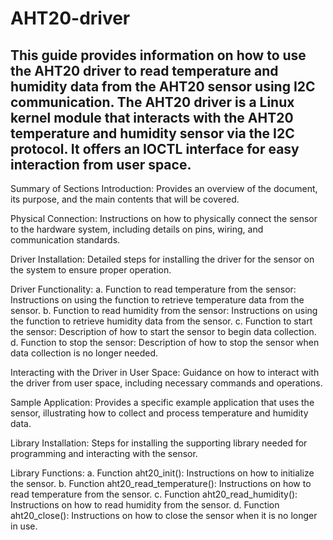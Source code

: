 # AHT20-driver
This guide provides information on how to use the AHT20 driver to read temperature and humidity data from the AHT20 sensor using I2C communication. The AHT20 driver is a Linux kernel module that interacts with the AHT20 temperature and humidity sensor via the I2C protocol. It offers an IOCTL interface for easy interaction from user space.
---------------------------------------
Summary of Sections
Introduction:
Provides an overview of the document, its purpose, and the main contents that will be covered.

Physical Connection:
Instructions on how to physically connect the sensor to the hardware system, including details on pins, wiring, and communication standards.

Driver Installation:
Detailed steps for installing the driver for the sensor on the system to ensure proper operation.

Driver Functionality:
a. Function to read temperature from the sensor: Instructions on using the function to retrieve temperature data from the sensor.
b. Function to read humidity from the sensor: Instructions on using the function to retrieve humidity data from the sensor.
c. Function to start the sensor: Description of how to start the sensor to begin data collection.
d. Function to stop the sensor: Description of how to stop the sensor when data collection is no longer needed.

Interacting with the Driver in User Space:
Guidance on how to interact with the driver from user space, including necessary commands and operations.

Sample Application:
Provides a specific example application that uses the sensor, illustrating how to collect and process temperature and humidity data.

Library Installation:
Steps for installing the supporting library needed for programming and interacting with the sensor.

Library Functions:
a. Function aht20_init(): Instructions on how to initialize the sensor.
b. Function aht20_read_temperature(): Instructions on how to read temperature from the sensor.
c. Function aht20_read_humidity(): Instructions on how to read humidity from the sensor.
d. Function aht20_close(): Instructions on how to close the sensor when it is no longer in use.
